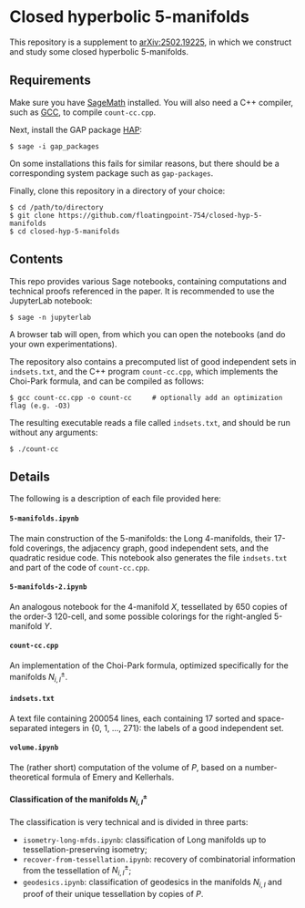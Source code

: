 # Closed hyperbolic 5-manifolds

This repository is a supplement to [arXiv:2502.19225](https://arxiv.org/abs/2502.19225), in which we construct and study some closed hyperbolic 5-manifolds.

## Requirements

Make sure you have [SageMath](https://www.sagemath.org/) installed.
You will also need a C++ compiler, such as [GCC](https://gcc.gnu.org/), to compile `count-cc.cpp`.

Next, install the GAP package [HAP](https://www.gap-system.org/Packages/hap.html):

```
$ sage -i gap_packages
```

On some installations this fails for similar reasons, but there should be a corresponding system package such as `gap-packages`.

Finally, clone this repository in a directory of your choice:

```
$ cd /path/to/directory
$ git clone https://github.com/floatingpoint-754/closed-hyp-5-manifolds
$ cd closed-hyp-5-manifolds
```

## Contents

This repo provides various Sage notebooks, containing computations and technical proofs referenced in the paper.
It is recommended to use the JupyterLab notebook:

```
$ sage -n jupyterlab
```

A browser tab will open, from which you can open the notebooks (and do your own experimentations).

The repository also contains a precomputed list of good independent sets in `indsets.txt`,
and the C++ program `count-cc.cpp`, which implements the Choi-Park formula, and can be compiled as follows:
```
$ gcc count-cc.cpp -o count-cc     # optionally add an optimization flag (e.g. -O3)
```
The resulting executable reads a file called `indsets.txt`, and should be run without any arguments:
```
$ ./count-cc
```

## Details

The following is a description of each file provided here:

#### `5-manifolds.ipynb`
The main construction of the 5-manifolds: the Long 4-manifolds, their 17-fold coverings, the adjacency graph, good independent sets, and the quadratic residue code.
This notebook also generates the file `indsets.txt` and part of the code of `count-cc.cpp`.

#### `5-manifolds-2.ipynb`
An analogous notebook for the 4-manifold $X$, tessellated by 650 copies of the order-3 120-cell, and some possible colorings for the right-angled 5-manifold $Y$.

#### `count-cc.cpp`
An implementation of the Choi-Park formula, optimized specifically for the manifolds $N_{i,I}^\pm$.

#### `indsets.txt`
A text file containing 200054 lines, each containing 17 sorted and space-separated integers in {0, 1, ..., 271}: the labels of a good independent set.

#### `volume.ipynb`
The (rather short) computation of the volume of $P$, based on a number-theoretical formula of Emery and Kellerhals.

#### Classification of the manifolds $N_{i,I}^\pm$
The classification is very technical and is divided in three parts:
- `isometry-long-mfds.ipynb`: classification of Long manifolds up to tessellation-preserving isometry;
- `recover-from-tessellation.ipynb`: recovery of combinatorial information from the tessellation of $N_{i,I}^\pm$;
- `geodesics.ipynb`: classification of geodesics in the manifolds $N_{i,I}$ and proof of their unique tessellation by copies of $P$.
